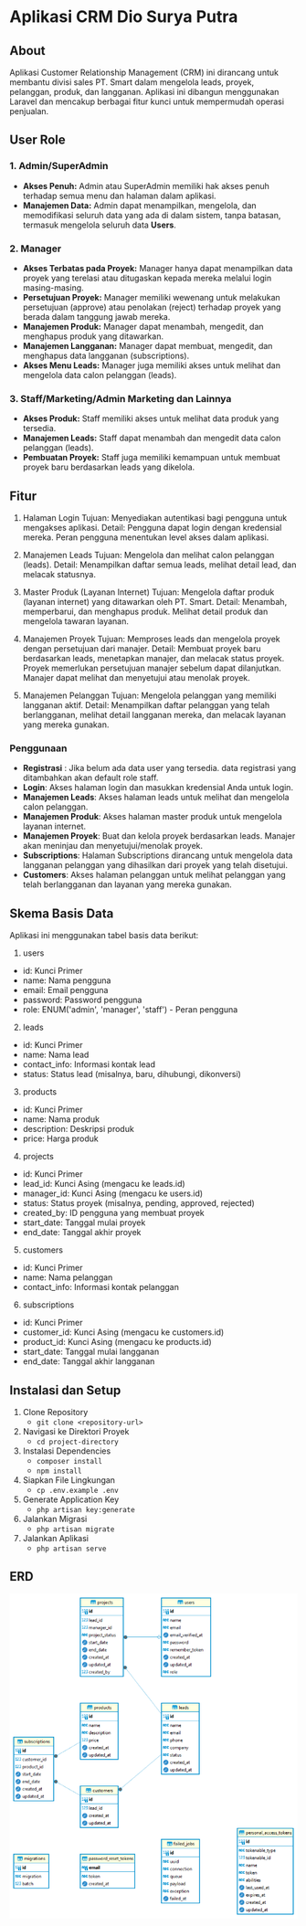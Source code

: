 <!-- <p align="center">
<a href="https://laravel.com" target="_blank">
<img src="https://raw.githubusercontent.com/laravel/art/master/logo-lockup/5%20SVG/2%20CMYK/1%20Full%20Color/laravel-logolockup-cmyk-red.svg" width="400" alt="Laravel Logo">
</a>
</p> -->

<h1>Aplikasi CRM Dio Surya Putra</h1>


## About

Aplikasi Customer Relationship Management (CRM) ini dirancang untuk membantu divisi sales PT. Smart dalam mengelola leads, proyek, pelanggan, produk, dan langganan. Aplikasi ini dibangun menggunakan Laravel dan mencakup berbagai fitur kunci untuk mempermudah operasi penjualan.

## User Role

<h3>1. Admin/SuperAdmin</h3>
<ul>
    <li><strong>Akses Penuh:</strong> Admin atau SuperAdmin memiliki hak akses penuh terhadap semua menu dan halaman dalam aplikasi.</li>
    <li><strong>Manajemen Data:</strong> Admin dapat menampilkan, mengelola, dan memodifikasi seluruh data yang ada di dalam sistem, tanpa batasan, termasuk mengelola seluruh data <strong>Users</strong>.</li>
</ul>

<h3>2. Manager</h3>
<ul>
    <li><strong>Akses Terbatas pada Proyek:</strong> Manager hanya dapat menampilkan data proyek yang terelasi atau ditugaskan kepada mereka melalui login masing-masing.</li>
    <li><strong>Persetujuan Proyek:</strong> Manager memiliki wewenang untuk melakukan persetujuan (approve) atau penolakan (reject) terhadap proyek yang berada dalam tanggung jawab mereka.</li>
    <li><strong>Manajemen Produk:</strong> Manager dapat menambah, mengedit, dan menghapus produk yang ditawarkan.</li>
    <li><strong>Manajemen Langganan:</strong> Manager dapat membuat, mengedit, dan menghapus data langganan (subscriptions).</li>
    <li><strong>Akses Menu Leads:</strong> Manager juga memiliki akses untuk melihat dan mengelola data calon pelanggan (leads).</li>
</ul>

<h3>3. Staff/Marketing/Admin Marketing dan Lainnya</h3>
<ul>
    <li><strong>Akses Produk:</strong> Staff memiliki akses untuk melihat data produk yang tersedia.</li>
    <li><strong>Manajemen Leads:</strong> Staff dapat menambah dan mengedit data calon pelanggan (leads).</li>
    <li><strong>Pembuatan Proyek:</strong> Staff juga memiliki kemampuan untuk membuat proyek baru berdasarkan leads yang dikelola.</li>
</ul>


## Fitur

1. Halaman Login
Tujuan: Menyediakan autentikasi bagi pengguna untuk mengakses aplikasi.
Detail: Pengguna dapat login dengan kredensial mereka. Peran pengguna menentukan level akses dalam aplikasi.

2. Manajemen Leads
Tujuan: Mengelola dan melihat calon pelanggan (leads).
Detail: Menampilkan daftar semua leads, melihat detail lead, dan melacak statusnya.

3. Master Produk (Layanan Internet)
Tujuan: Mengelola daftar produk (layanan internet) yang ditawarkan oleh PT. Smart.
Detail: Menambah, memperbarui, dan menghapus produk. Melihat detail produk dan mengelola tawaran layanan.

4. Manajemen Proyek
Tujuan: Memproses leads dan mengelola proyek dengan persetujuan dari manajer.
Detail: Membuat proyek baru berdasarkan leads, menetapkan manajer, dan melacak status proyek. Proyek memerlukan persetujuan manajer sebelum dapat dilanjutkan. Manajer dapat melihat dan menyetujui atau menolak proyek.

5. Manajemen Pelanggan
Tujuan: Mengelola pelanggan yang memiliki langganan aktif.
Detail: Menampilkan daftar pelanggan yang telah berlangganan, melihat detail langganan mereka, dan melacak layanan yang mereka gunakan.


### Penggunaan

- <b>Registrasi</b> : Jika belum ada data user yang tersedia. data registrasi yang ditambahkan akan default role staff.
- <b>Login</b>: Akses halaman login dan masukkan kredensial Anda untuk login.
- <b>Manajemen Leads</b>: Akses halaman leads untuk melihat dan mengelola calon pelanggan.
- <b>Manajemen Produk</b>: Akses halaman master produk untuk mengelola layanan internet.
- <b>Manajemen Proyek</b>: Buat dan kelola proyek berdasarkan leads. Manajer akan meninjau dan menyetujui/menolak proyek.
- <b>Subscriptions</b>: Halaman Subscriptions dirancang untuk mengelola data langganan pelanggan yang dihasilkan dari proyek yang telah disetujui.
- <b>Customers</b>: Akses halaman pelanggan untuk melihat pelanggan yang telah berlangganan dan layanan yang mereka gunakan.


## Skema Basis Data

Aplikasi ini menggunakan tabel basis data berikut:

1. users
 - id: Kunci Primer
 - name: Nama pengguna
 - email: Email pengguna
 - password: Password pengguna
 - role: ENUM('admin', 'manager', 'staff') - Peran pengguna

2. leads
 - id: Kunci Primer
 - name: Nama lead
 - contact_info: Informasi kontak lead
 - status: Status lead (misalnya, baru, dihubungi, dikonversi)

3. products
 - id: Kunci Primer
 - name: Nama produk
 - description: Deskripsi produk
 - price: Harga produk

4. projects
 - id: Kunci Primer
 - lead_id: Kunci Asing (mengacu ke leads.id)
 - manager_id: Kunci Asing (mengacu ke users.id)
 - status: Status proyek (misalnya, pending, approved, rejected)
 - created_by: ID pengguna yang membuat proyek
 - start_date: Tanggal mulai proyek
 - end_date: Tanggal akhir proyek

5. customers
 - id: Kunci Primer
 - name: Nama pelanggan
 - contact_info: Informasi kontak pelanggan

6. subscriptions
 - id: Kunci Primer
 - customer_id: Kunci Asing (mengacu ke customers.id)
 - product_id: Kunci Asing (mengacu ke products.id)
 - start_date: Tanggal mulai langganan
 - end_date: Tanggal akhir langganan


## Instalasi dan Setup

<ol>
    <li>Clone Repository
        <ul>
            <li><code>git clone &lt;repository-url&gt;</code></li>
        </ul>
    </li>
    <li>Navigasi ke Direktori Proyek
        <ul>
            <li><code>cd project-directory</code></li>
        </ul>
    </li>
    <li>Instalasi Dependencies
        <ul>
            <li><code>composer install</code></li>
            <li><code>npm install</code></li>
        </ul>
    </li>
    <li>Siapkan File Lingkungan
        <ul>
            <li><code>cp .env.example .env</code></li>
        </ul>
    </li>
    <li>Generate Application Key
        <ul>
            <li><code>php artisan key:generate</code></li>
        </ul>
    </li>
    <li>Jalankan Migrasi
        <ul>
            <li><code>php artisan migrate</code></li>
        </ul>
    </li>
    <li>Jalankan Aplikasi
        <ul>
            <li><code>php artisan serve</code></li>
        </ul>
    </li>
</ol>


## ERD

<p align="center">
<img src="ERD.png" alt="Picture">
</p>
